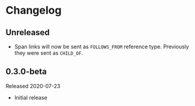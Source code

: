 # Changelog

## Unreleased

* Span links will now be sent as `FOLLOWS_FROM` reference type. Previously they
  were sent as `CHILD_OF`.

## 0.3.0-beta

Released 2020-07-23

* Initial release
